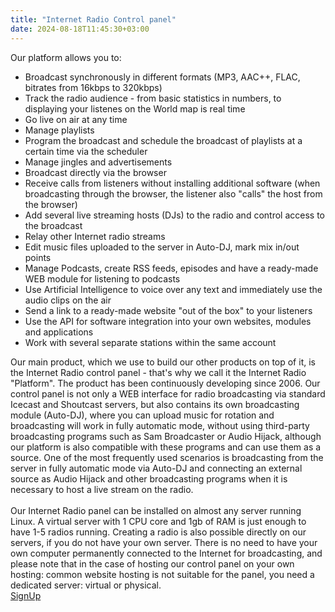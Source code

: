 ```yaml
---
title: "Internet Radio Control panel"
date: 2024-08-18T11:45:30+03:00
---
```

<div class="view-item__block">
    <a class="view-item__video db posr overflow" href="/tour/radio" data-fslightbox>
        <img class="img" src="{{ $image.RelPermalink }}" alt="" width="{{ $image.Width }}" height="{{ $image.Height }}">
    </a>
    <div class="view-item__bold">Our platform allows you to:</div>
    <ul class="view-item__green">
    <li>Broadcast synchronously in different formats (MP3, AAC++, FLAC, bitrates from 16kbps to 320kbps)</li>
    <li>Track the radio audience - from basic statistics in numbers, to displaying your listenes on the World map is real time</li>
    <li>Go live on air at any time</li>
    <li>Manage playlists</li>
    <li>Program the broadcast and schedule the broadcast of playlists at a certain time via the scheduler</li>
    <li>Manage jingles and advertisements</li>
    <li>Broadcast directly via the browser</li>
    <li>Receive calls from listeners without installing additional software (when broadcasting through the browser, the listener also "calls" the host from the browser)</li>
    <li>Add several live streaming hosts (DJs) to the radio and control access to the broadcast</li>
    <li>Relay other Internet radio streams</li>
    <li>Edit music files uploaded to the server in Auto-DJ, mark mix in/out points</li>
    <li>Manage Podcasts, create RSS feeds, episodes and have a ready-made WEB module for listening to podcasts</li>
    <li>Use Artificial Intelligence to voice over any text and immediately use the audio clips on the air</li>
    <li>Send a link to a ready-made website "out of the box" to your listeners</li>
    <li>Use the API for software integration into your own websites, modules and applications</li>
    <li>Work with several separate stations within the same account</li>
    </ul>
</div>
<div class="view-item__block">
    <div class="view-item__text">
    Our main product, which we use to build our other products on top of it, is the Internet Radio control panel - that's why we call it the Internet Radio "Platform". The product has been continuously developing since 2006. 
Our control panel is not only a WEB interface for radio broadcasting via standard Icecast and Shoutcast servers, but also contains its own broadcasting module (Auto-DJ), where you can upload music for rotation and broadcasting will work in fully automatic mode, without using third-party broadcasting programs such as Sam Broadcaster or Audio Hijack, although our platform is also compatible with these programs and can use them as a source. One of the most frequently used scenarios is broadcasting from the server in fully automatic mode via Auto-DJ and connecting an external source as Audio Hijack and other broadcasting programs when it is necessary to host a live stream on the radio.
<br/><br/>Our Internet Radio panel can be installed on almost any server running Linux. A virtual server with 1 CPU core and 1gb of RAM is just enough to have 1-5 radios running. Creating a radio is also possible directly on our servers, if you do not have your own server. There is no need to have your own computer permanently connected to the Internet for broadcasting, and please note that in the case of hosting our control panel on your own hosting: common website hosting is not suitable for the panel, you need a dedicated server: virtual or physical.
    </div>
    <a class="view-item__btn btn" href="https://app.streaming.center/signup"><img class="db" src="/img/marker.svg" alt=""><span class="db">SignUp</span></a>
</div>

